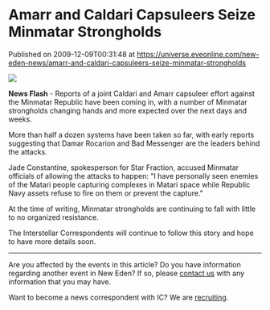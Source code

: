 # Amarr and Caldari Capsuleers Seize Minmatar Strongholds
Published on 2009-12-09T00:31:48 at https://universe.eveonline.com/new-eden-news/amarr-and-caldari-capsuleers-seize-minmatar-strongholds

![](http://www.eve-ic.net/media/assets/icarticlebanner.png)  
  
 **News Flash** \- Reports of a joint Caldari and Amarr capsuleer effort against the Minmatar Republic have been coming in, with a number of Minmatar strongholds changing hands and more expected over the next days and weeks.  
  
More than half a dozen systems have been taken so far, with early reports suggesting that Damar Rocarion and Bad Messenger are the leaders behind the attacks.  
  
Jade Constantine, spokesperson for Star Fraction, accused Minmatar officials of allowing the attacks to happen: "I have personally seen enemies of the Matari people capturing complexes in Matari space while Republic Navy assets refuse to fire on them or prevent the capture."  
  
At the time of writing, Minmatar strongholds are continuing to fall with little to no organized resistance.  
  
The Interstellar Correspondents will continue to follow this story and hope to have more details soon.

* * *

Are you affected by the events in this article? Do you have information regarding another event in New Eden? If so, please [contact us](http://www.eveonline.com/news.asp?a=submitrp) with any information that you may have.  
  
Want to become a news correspondent with IC? We are [recruiting](http://www.eveonline.com/isd.asp).
